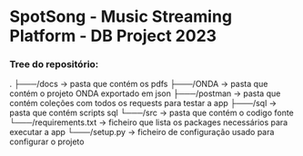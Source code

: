 # SpotSong - Music Streaming Platform - DB Project 2023

### Tree do repositório:
.
├───/docs -> pasta que contém os pdfs
├───/ONDA -> pasta que contém o projeto ONDA exportado em json
├───/postman -> pasta que contém coleções com todos os requests para testar a app
├───/sql -> pasta que contém scripts sql
└───/src -> pasta que contém o codigo fonte
└───/requirements.txt -> ficheiro que lista os packages necessários para executar a app
└───/setup.py -> ficheiro de configuração usado para configurar o projeto